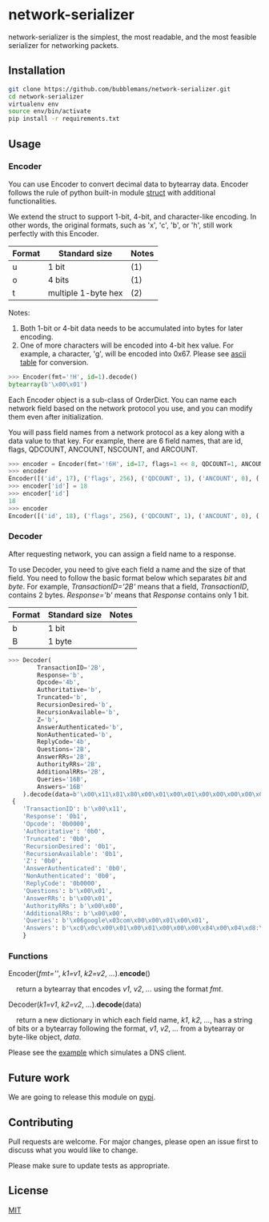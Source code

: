 # network-serializer
network-serializer is the simplest, the most readable, and the most feasible serializer for networking packets.

## Installation
```bash
git clone https://github.com/bubblemans/network-serializer.git
cd network-serializer
virtualenv env
source env/bin/activate
pip install -r requirements.txt
```

## Usage

### Encoder
You can use Encoder to convert decimal data to bytearray data. Encoder follows the rule of python built-in module [struct](https://docs.python.org/3/library/struct.html) with additional functionalities.

We extend the struct to support 1-bit, 4-bit, and character-like encoding. In other words, the original formats, such as 'x', 'c', 'b', or 'h', still work perfectly with this Encoder.

| Format      | Standard size       | Notes |
| ----------- | ----------------    | ----  |
| u           | 1 bit               |  (1)  |
| o           | 4 bits              |  (1)  |
| t           | multiple 1-byte hex |  (2)  |

Notes:
1. Both 1-bit or 4-bit data needs to be accumulated into bytes for later encoding.
2. One of more characters will be encoded into 4-bit hex value. For example, a character, 'g', will be encoded into 0x67. Please see [ascii table](http://www.asciitable.com/) for conversion.

```python
>>> Encoder(fmt='!H', id=1).decode()
bytearray(b'\x00\x01')
```

Each Encoder object is a sub-class of OrderDict. You can name each network field based on the network protocol you use, and you can modify them even after initialization.

You will pass field names from a network protocol as a key along with a data value to that key. For example, there are 6 field names, that are id, flags, QDCOUNT, ANCOUNT, NSCOUNT, and ARCOUNT.

```python
>>> encoder = Encoder(fmt='!6H', id=17, flags=1 << 8, QDCOUNT=1, ANCOUNT=0, NSCOUNT=0, ARCOUNT=0)
>>> encoder
Encoder([('id', 17), ('flags', 256), ('QDCOUNT', 1), ('ANCOUNT', 0), ('NSCOUNT', 0), ('ARCOUNT', 0)])
>>> encoder['id'] = 18
>>> encoder['id']
18
>>> encoder
Encoder([('id', 18), ('flags', 256), ('QDCOUNT', 1), ('ANCOUNT', 0), ('NSCOUNT', 0), ('ARCOUNT', 0)])

```
### Decoder
After requesting network, you can assign a field name to a response.

To use Decoder, you need to give each field a name and the size of that field. You need to follow the basic format below which separates *bit* and *byte*. For example, *TransactionID='2B'* means that a field, *TransactionID*, contains 2 bytes. *Response='b'* means that *Response* contains only 1 bit.

| Format      | Standard size       | Notes |
| ----------- | ----------------    | ----  |
| b           | 1 bit               |       |
| B           | 1 byte              |       |


```python
>>> Decoder(
        TransactionID='2B',
        Response='b',
        Opcode='4b',
        Authoritative='b',
        Truncated='b',
        RecursionDesired='b',
        RecursionAvailable='b',
        Z='b',
        AnswerAuthenticated='b',
        NonAuthenticated='b',
        ReplyCode='4b',
        Questions='2B',
        AnswerRRs='2B',
        AuthorityRRs='2B',
        AdditionalRRs='2B',
        Queries='16B',
        Answers='16B'
    ).decode(data=b'\x00\x11\x81\x80\x00\x01\x00\x01\x00\x00\x00\x00\x06google\x03com\x00\x00\x01\x00\x01\xc0\x0c\x00\x01\x00\x01\x00\x00\x00\x84\x00\x04\xd8:\xc8\xee')
 {
    'TransactionID': b'\x00\x11',
    'Response': '0b1',
    'Opcode': '0b0000',
    'Authoritative': '0b0',
    'Truncated': '0b0',
    'RecursionDesired': '0b1',
    'RecursionAvailable': '0b1',
    'Z': '0b0',
    'AnswerAuthenticated': '0b0',
    'NonAuthenticated': '0b0',
    'ReplyCode': '0b0000',
    'Questions': b'\x00\x01',
    'AnswerRRs': b'\x00\x01',
    'AuthorityRRs': b'\x00\x00',
    'AdditionalRRs': b'\x00\x00',
    'Queries': b'\x06google\x03com\x00\x00\x01\x00\x01',
    'Answers': b'\xc0\x0c\x00\x01\x00\x01\x00\x00\x00\x84\x00\x04\xd8:\xc8\xee'
    }
```

### Functions
Encoder(*fmt=''*, *k1=v1*, *k2=v2*, *...*).**encode**()

&nbsp;&nbsp;&nbsp;&nbsp;return a bytearray that encodes *v1*, *v2*, *...* using the format *fmt*.

Decoder(*k1=v1*, *k2=v2*, *...*).**decode**(data)

&nbsp;&nbsp;&nbsp;&nbsp;return a new dictionary in which each field name, *k1*, *k2*, *...*, has a string of bits or a bytearray following the format, *v1*, *v2*, *...* from a bytearray or byte-like object, *data*.

Please see the [example](https://github.com/bubblemans/network-serializer/blob/main/example.py) which simulates a DNS client.

## Future work
We are going to release this module on [pypi](https://pypi.org/).

## Contributing
Pull requests are welcome. For major changes, please open an issue first to discuss what you would like to change.

Please make sure to update tests as appropriate.

## License
[MIT](https://choosealicense.com/licenses/mit/)

